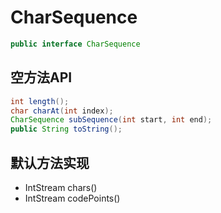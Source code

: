 # CharSequence
```java
public interface CharSequence
```
## 空方法API
```java
int length();
char charAt(int index);
CharSequence subSequence(int start, int end);
public String toString();
```

## 默认方法实现
- IntStream chars()
- IntStream codePoints()
